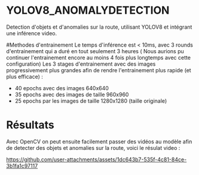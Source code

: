 # YOLOV8_ANOMALYDETECTION
Detection d'objets et d'anomalies sur la route, utilisant YOLOV8 et intégrant une inférence video.


#Methodes d'entrainement
Le temps d'inférence est < 10ms,  avec 3 rounds d'entrainement qui a duré en tout seulement 3 heures ( Nous aurions pu continuer l'entrainement encore au moins 4 fois plus longtemps avec cette configuration)
Les 3 stages d'entrainement avec des images progressivement plus grandes afin de rendre l'entrainement plus rapide (et plus efficace)  : 
- 40 epochs avec des images 640x640 
- 35 epochs avec des images de taille 960x960
- 25 epochs par les images de taille 1280x1280 (taille originale)



# Résultats
Avec OpenCV on peut ensuite facilement passer des vidéos au modèle afin de detecter des objets et anomalies sur la route, voici le résulat video :

https://github.com/user-attachments/assets/1dc643b7-535f-4c81-84ce-3b1fa1c97117


